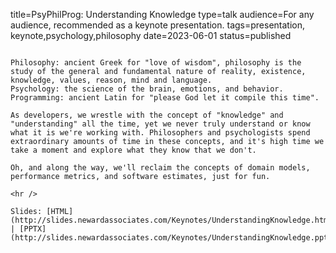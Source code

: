 title=PsyPhilProg: Understanding Knowledge
type=talk
audience=For any audience, recommended as a keynote presentation.
tags=presentation, keynote,psychology,philosophy
date=2023-06-01
status=published
~~~~~~

Philosophy: ancient Greek for "love of wisdom", philosophy is the study of the general and fundamental nature of reality, existence, knowledge, values, reason, mind and language.
Psychology: the science of the brain, emotions, and behavior.
Programming: ancient Latin for "please God let it compile this time".

As developers, we wrestle with the concept of "knowledge" and "understanding" all the time, yet we never truly understand or know what it is we're working with. Philosophers and psychologists spend extraordinary amounts of time in these concepts, and it's high time we take a moment and explore what they know that we don't.

Oh, and along the way, we'll reclaim the concepts of domain models, performance metrics, and software estimates, just for fun.
    
<hr />

Slides: [HTML](http://slides.newardassociates.com/Keynotes/UnderstandingKnowledge.html) | [PPTX](http://slides.newardassociates.com/Keynotes/UnderstandingKnowledge.pptx)
